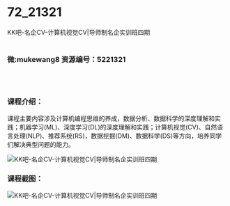 # 72_21321
KK吧-名企CV-计算机视觉CV|导师制名企实训班四期
<br/></br>
<h3>微:mukewang8 资源编号：5221321</h3>
<br/></br>
<h3>课程介绍：</h3>
<p>课程主要内容涉及计算机编程思维的养成，数据分析、数据科学的深度理解和实践；机器学习(ML)、深度学习(DL)的深度理解和实践；计算机视觉(CV)、自然语言处理(NLP)、推荐系统(RS)，数据挖掘(DM)、数据科学(DS)等方向，培养同学们解决典型问题的能力。</p>
<p><img src="https://www.ko996.com/wp-content/uploads/img/2021/10/1-17-300x203.png" alt="KK吧-名企CV-计算机视觉CV|导师制名企实训班四期"></p>
<div class="info-desc">
<h3>课程截图：</h3>
<p><img src="https://www.ko996.com/wp-content/uploads/img/2021/10/2-16.png" alt="KK吧-名企CV-计算机视觉CV|导师制名企实训班四期"></p>


			
</div>
